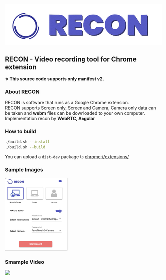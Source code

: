 ![recon](store/logo.png)

## RECON - Video recording tool for Chrome extension
<b>※ This source code supports only manifest v2.</b>

### About RECON
RECON is software that runs as a Google Chrome extension.  
RECON supports Screen only, Screen and Camera, Camera only data can be taken and <b>webm</b> files can be downloaded to your own computer.  
Implementation recon by <b>WebRTC, Angular</b>

### How to build
```bash
./build.sh --install
./build.sh --build
```

You can upload a `dist-dev` package to [chrome://extensions/](chrome://extensions)

### Sample Images
<img src="store/ic_frame.png" width="200">

### Smample Video
<img src="store/recon_sample.gif" width="300">
